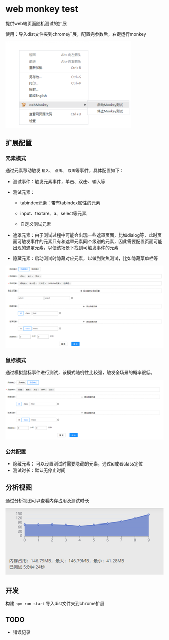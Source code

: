 # web monkey test

提供web端页面随机测试的扩展

使用：导入dist文件夹到chrome扩展，配置完参数后，右键运行monkey

![image-20220213223944163](https://raw.githubusercontent.com/KingZhang/kingzhang.github.io/blog/source/assets/img/image-20220213223944163.png)


## 扩展配置
### 元素模式

通过元素移动触发 `输入`、 `点击`、 `双击`等事件，具体配置如下：

* 测试事件：触发元素事件，单击、双击、输入等

* 测试元素：

  * tabindex元素：带有tabindex属性的元素

  * input、textare、a、select等元素

  * 自定义测试元素

* 遮罩元素：由于测试过程中可能会出现一些遮罩页面，比如dialog等，此时页面可触发事件的元素只有和遮罩元素同个级别的元素，因此需要配置页面可能出现的遮罩元素，以便该场景下找到可触发事件的元素

* 隐藏元素：启动测试时隐藏对应元素，以做到聚焦测试，比如隐藏菜单栏等

  

![image-20220506231906773](https://raw.githubusercontent.com/KingZhang/kingzhang.github.io/blog/source/assets/img/image-20220506231906773.png)





### 鼠标模式

通过模拟鼠标事件进行测试，该模式随机性比较强，触发全场景的概率很低。



![image-20220506232401581](https://raw.githubusercontent.com/KingZhang/kingzhang.github.io/blog/source/assets/img/image-20220506232401581.png)



### 公共配置

* 隐藏元素： 可以设置测试时需要隐藏的元素，通过id或者class定位
* 测试时长：默认无停止时间



## 分析视图

通过分析视图可以查看内存占用及测试时长



![image-20220506232225820](https://raw.githubusercontent.com/KingZhang/kingzhang.github.io/blog/source/assets/img/image-20220506232225820.png)




## 开发
构建 `npm run start`
导入dist文件夹到chrome扩展



## TODO

* 错误记录



